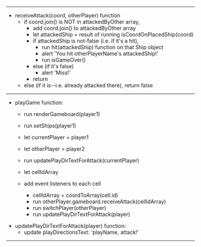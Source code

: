 <!-- TO RUN:
- 'npm install'
- 'npm run dev'
- open localhost:8080 on browser


TO ADD A LOCAL IMAGE TO JS FILE:
import odinImage from './images/odin.png'

const image = document.createElement('img')
image.src = odinImage

document.body.appendChild(image) -->

----------------------------------------------------------------

<!-- SHIP.JS - Ship class
- Ship object: { length (arg), coords (arg), hitNum = 0, sunk = false }

- hit(shipName) function
    - increment hitNum
    - if isSunk() returns true, return 'You sunk my ship!'
    - else return 'Hit!'

- isSunk() function
    - evaluate if hitNum = length
        - if true, set sunk to true & return true-->



<!-- GAMEBOARD.JS - Gameboard class
- Gameboard object: { player, myShips = {}, attackedByOther = [] } -->

<!-- - isValidPlacement(length, headCoord, dir = 'Horizontal') function
    - const shipTiles = []
    - let tile
    - for while i = 0 & i < length, 
        - if dir = 'Horizontal', const tile = [headCoord[0] + i, headCoord[1]]
        - if dir = 'Vertical', const tile = [headCoord[0], headCoord[1] + i]
        - if either value in tile is > 10, return false
        - run isCoordOnPlacedShip(tile.join())
            - if not-false, return false
        - push tile.join() into shipTiles array
    - return shipTiles array  -->

<!-- - isCoordOnPlacedShip(coord) function
    - let shipNames = array of all keys in myShips
    - for each ship in shipNames, if ship.coords includes coord, return ship
    - else return false -->

<!-- - placeShip(shipName, length, headCoord, dir) function
    - run isValidPlacement(length, headCoord, dir)
        - if true, create new Ship object w/ coords of returned array & add to myShips object
        - if false, return false -->

- receiveAttack(coord, otherPlayer) function
    - if coord.join() is NOT in attackedByOther array, 
        - add coord.join() to attackedByOther array
        - let attackedShip = result of running isCoordOnPlacedShip(coord)
        - if attackedShip is not-false (i.e. if it's a hit),
            - run hit(attackedShip) function on that Ship object
            - alert 'You hit otherPlayerName's attackedShip!'
            - run isGameOver() 
        - else (if it's false)
            - alert 'Miss!'
        - return
    - else (if it is--i.e. already attacked there), return false

<!-- - isGameOver function
    - iterate through all myShips.isSunk, if any == false, return false
    - else, alert 'Game Over!' -->


<!-- PLAYER.JS - Player class
- Player object: { playerName (arg), gameboard = new Gameboard object } -->

----------------------------------------------------------------

<!-- INDEX.JS - game play
- event listeners:
    - startGame modal: 
        - 'Start Game' button
            - close startGame modal
            - show enterPlayerNames modal
    - enterPlayerNames modal: 
        - Cancel button
            - close enterPlayerNamesmodal 
            - open startGame modal
        - 'Let's Go!' button 
            - create new instance of Player for each player 
            - close enterPlayerNames modal
            - run playGame function -->

<!-- ***- display(player) function:
    - querySelect .gameGrid  -->

- playGame function:
    - run renderGameboard(player1)
    - run setShips(player1) 
    
    - let currentPlayer = player1
    - let otherPlayer = player2
    - run updatePlayDirTextForAttack(currentPlayer)
    - let cellIdArray
    - add event listeners to each cell
        - cellIdArray = coordToArray(cell.id)
        - run otherPlayer.gameboard.receiveAttack(cellIdArray)
        - run switchPlayer(otherPlayer)
        - run updatePlayDirTextForAttack(player)

<!-- - renderGameboard(currentPlayer) function:
    - let otherPlayer = Player2
    - if currentPlayer = Player2, otherPlayer = Player1
    - currentPlayerText.textContent = 'playerName's Gameboard ^'
    - for each cell, set bg color = skyBlueColor & textContent = cell.id
    - let shipNames = list of all ships in myShips object (= Object.keys(currentPlayer.gameboard.myShips))
    - for each coord in ship in shipNames,
        - my boat locations: gray bg
    - for each coord in other player's attackedByOther array,
        - my attacks (hit): X
        - my attacks (miss): O
    - for each coord in attackedByOther array,
        - their attacks (hit) = red bg
        - their attacks (miss) = limegreen bg -->

<!-- - setShips(player) function:
    - let otherPlayer = player2, unless it isn't
    - let count = 0
    
    - rotate ship button
        - let dir = 'Horiztonal'
        - create rotateShipButton button w/ event listener: toggle dir, run updatePlayDirTextForSetShips()        
        - replace playDirectionsButton children w/ rotateShipButton you just made
    
    - first playDirectionsText
        - run updatePlayDirTextForSetShips()

    - functionality for click to add ship to grid
        - let cellIdArray
        - for each cell in cells, add event listener: run cellClickForSetShip(player, cell)
    
    - updatePlayDirTextForSetShips() function
        - playDirectionsText.textContent = 'playerName, place your shipName (Length = shipLength, dir)'

    - cellClickForSetShip(player, cell) function
        - cellIdArray = result of running coordToArray(cell.id) 
        - if placeShip(shipName, shipLength, cellIdArray, dir) != false:
            - run renderGameboard(player)
            - count++
            - if shipPiecesp[count] exists, run updatePlayDirTextForSetShips()
        - else: alert 'You can't place your shipName there!'
        - run isCountUp()
        - return

    - isCountUp() function
        - if count = shipPieces.length
            - playDirectionsText.textContent = 'Your ships are all set!'
            - for each cell, remove event listener
            - run switchPlayer(otherPlayer) -- need timeout
            - if player = player1, run setShips(player2) -- need longer timeout -->

<!-- - switchPlayer(switchTo) function
    - switchPlayerModalText.textContent = 'Switch to playerName'
    - show switchPlayerModal -->

<!-- - switchPlayerButton event listener
    - toggle currentPlayer
    - clear playDirections div
    - close switchPlayerModal
    - run renderGameboard(currentPlayer) -->

<!-- - coodToArray(coordInString) function
    - converts '(X,X)' or '[X,X]' to an array [X,X]
    - slice first and last value of coordInString & split w/ ','
    - convert each value in array to number -->


- updatePlayDirTextForAttack(player) function:
    - update playDirectionsText: 'playName, attack!'

----------------------------------------------------------------

<!-- BATTLESHIP.HTML - UI display -->
<!-- - startGame modal:
    - 'Start Game' button -->

<!-- - enterPlayerNames modal:
    - form for Player1 & Player2 names
    - cancel button
    - 'Let's Go!' button -->

<!-- - switchPlayer modal:
    - blacken background screen
    - 'Switch' button -->